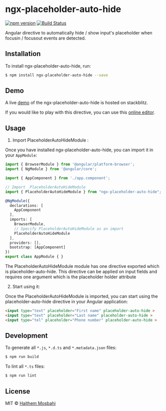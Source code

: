 # ngx-placeholder-auto-hide
[![npm version](https://badge.fury.io/js/ngx-placeholder-auto-hide.svg)](https://www.npmjs.com/package/ngx-placeholder-auto-hide) [![Build Status](https://travis-ci.org/HaithemMosbahi/ngx-placeholder-auto-hide.svg?branch=master)](https://travis-ci.org/HaithemMosbahi/ngx-placeholder-auto-hide)

Angular directive to automatically hide / show input's placeholder when focusin / focusout events are detected.

## Installation

To install ngx-placeholder-auto-hide, run:

```bash
$ npm install ngx-placeholder-auto-hide --save
```

## Demo
A live [demo](https://angular-du26zp.stackblitz.io) of the ngx-placeholder-auto-hide is hosted on stackblitz.

If you would like to play with this directive, you can use this [online editor](https://stackblitz.com/edit/angular-du26zp).

## Usage

1. Import PlaceholderAutoHideModule :

Once you have installed ngx-placeholder-auto-hide, you can import it in your `AppModule`:

```typescript
import { BrowserModule } from '@angular/platform-browser';
import { NgModule } from '@angular/core';

import { AppComponent } from './app.component';

// Import  PlaceholderAutoHideModule
import { PlaceholderAutoHideModule } from "ngx-placeholder-auto-hide";

@NgModule({
  declarations: [
    AppComponent
  ],
  imports: [
    BrowserModule,
    // Specify PlaceholderAutoHideModule as an import
    PlaceholderAutoHideModule
  ],
  providers: [],
  bootstrap: [AppComponent]
})
export class AppModule { }
```

The PlaceholderAutoHideModule module has one directive exported which is placeholder-auto-hide. This directive can be applied on input fields and requires one argument which is the placeholder holder attribute

2. Start using it:

Once the PlaceholderAutoHideModule is imported, you can start using the placeholder-auto-hide directive in your Angular application:

```html
<input type="text" placeholder="First name" placeholder-auto-hide >
<input type="text" placeholder="Last name" placeholder-auto-hide >
<input type="tel" placeholder="Phone number" placeholder-auto-hide >


```

## Development

To generate all `*.js`, `*.d.ts` and `*.metadata.json` files:

```bash
$ npm run build
```

To lint all `*.ts` files:

```bash
$ npm run lint
```

## License

MIT © [Haithem Mosbahi](mailto:elmosbahihaithem@gmail.com)
